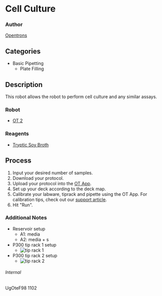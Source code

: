 # Cell Culture

### Author
[Opentrons](http://www.opentrons.com/)

## Categories
* Basic Pipetting
    * Plate Filling

## Description
This robot allows the robot to perform cell culture and any similar assays.

### Robot
* [OT 2](https://opentrons.com/ot-2)

### Reagents
* [Tryptic Soy Broth](https://www.fishersci.com/shop/products/bd-difco-dehydrated-culture-media-tryptic-soy-broth-soybean-casein-digest-medi-tryptic-soy-broth-soybean-casein-digest-medium-500g/df0370173)

## Process
1. Input your desired number of samples.
2. Download your protocol.
3. Upload your protocol into the [OT App](https://opentrons.com/ot-app).
4. Set up your deck according to the deck map.
5. Calibrate your labware, tiprack and pipette using the OT App. For calibration tips, check out our [support article](https://support.opentrons.com/ot-2/getting-started-software-setup/deck-calibration).
6. Hit "Run".

### Additional Notes
* Reservoir setup
    * A1: media
    * A2: media + s
* P300 tip rack 1 setup
    * ![tip rack 1](https://s3.amazonaws.com/opentrons-protocol-library-website/custom-README-images/cell_culture_microbial_discovery/tiprack_1_setup.png)
* P300 tip rack 2 setup
    * ![tip rack 2](https://s3.amazonaws.com/opentrons-protocol-library-website/custom-README-images/cell_culture_microbial_discovery/tiprack_2_setup.png)

###### Internal
UgOteF98
1102
